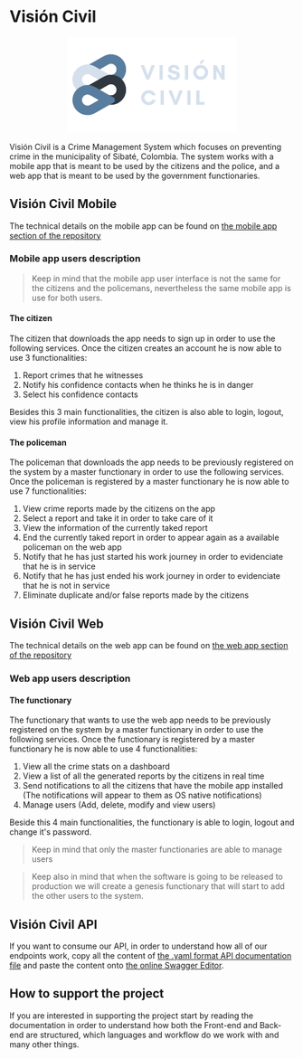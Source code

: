 # **Visión Civil**
<p align="center">
  <img src="images/logoAndText.png" width="300">
</p>
Visión Civil is a Crime Management System which focuses on preventing crime in the municipality of Sibaté, Colombia. The system works with a mobile app that is meant to be used by the citizens and the police, and a web app that is meant to be used by the government functionaries.

## **Visión Civil Mobile**
The technical details on the mobile app can be found on [the mobile app section of the repository](App/)

### **Mobile app users description**
> Keep in mind that the mobile app user interface is not the same for the citizens and the policemans, nevertheless the same mobile app is use for both users.

#### **The citizen**
The citizen that downloads the app needs to sign up in order to use the following services. Once the citizen creates an account he is now able to use 3 functionalities:
1. Report crimes that he witnesses
2. Notify his confidence contacts when he thinks he is in danger
3. Select his confidence contacts

Besides this 3 main functionalities, the citizen is also able to login, logout, view his profile information and manage it.

#### **The policeman**
The policeman that downloads the app needs to be previously registered on the system by a master functionary in order to use the following services. Once the policeman is registered by a master functionary he is now able to use 7 functionalities:
1. View crime reports made by the citizens on the app
2. Select a report and take it in order to take care of it
3. View the information of the currently taked report
4. End the currently taked report in order to appear again as a available policeman on the web app
5. Notify that he has just started his work journey in order to evidenciate that he is in service
6. Notify that he has just ended his work journey in order to evidenciate that he is not in service
7. Eliminate duplicate and/or false reports made by the citizens

## **Visión Civil Web**
The technical details on the web app can be found on [the web app section of the repository](WebPage/)

### **Web app users description**

#### **The functionary**
The functionary that wants to use the web app needs to be previously registered on the system by a master functionary in order to use the following services. Once the functionary is registered by a master functionary he is now able to use 4 functionalities:
1. View all the crime stats on a dashboard
2. View a list of all the generated reports by the citizens in real time
3. Send notifications to all the citizens that have the mobile app installed (The notifications will appear to them as OS native notifications)
4. Manage users (Add, delete, modify and view users)

Beside this 4 main functionalities, the functionary is able to login, logout and change it's password.
> Keep in mind that only the master functionaries are able to manage users

> Keep also in mind that when the software is going to be released to production we will create a genesis functionary that will start to add the other users to the system.

## **Visión Civil API**
If you want to consume our API, in order to understand how all of our endpoints work, copy all the content of [the .yaml format API documentation file](VisionCivilAPI-Documentation.yml) and paste the content onto [the online Swagger Editor](https://editor.swagger.io/).

## **How to support the project**
If you are interested in supporting the project start by reading the documentation in order to understand how both the Front-end and Back-end are structured, which languages and workflow do we work with and many other things.
